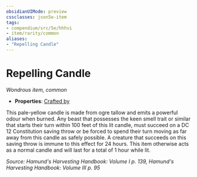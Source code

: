 ```yaml
---
obsidianUIMode: preview
cssclasses: json5e-item
tags:
- compendium/src/5e/hhhvi
- item/rarity/common
aliases: 
- "Repelling Candle"
---
```

# Repelling Candle
*Wondrous item, common*  

- **Properties**: [Crafted by](/compendium/rules/item-properties.md#Crafted%20by)

This pale-yellow candle is made from ogre tallow and emits a powerful odour when burned. Any beast that possesses the keen smell trait or similar that starts their turn within 100 feet of this lit candle, must succeed on a DC 12 Constitution saving throw or be forced to spend their turn moving as far away from this candle as safely possible. A creature that succeeds on this saving throw is immune to this effect for 24 hours. This item otherwise acts as a normal candle and will last for a total of 1 hour while lit.

*Source: Hamund's Harvesting Handbook: Volume I p. 139, Hamund's Harvesting Handbook: Volume III p. 95*